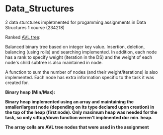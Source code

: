Data_Structures
===============
2 data sturctures impletmented for progamming assignments in Data Structures 1 course (234218)

Ranked <a href="http://en.wikipedia.org/wiki/AVL_tree">AVL tree</a>:

Balanced binary tree based on integer key value. Insertion, deletion, balancing (using rolls)
and searching implemented.
In addition, each node has a rank to specify weight (iteration in the DS) and the weight of 
each node's child subtree is also maintained in node.

A function to sum the number of nodes (and their weight/iterations) is also implemented.
Each node has extra information specific to the task it was created for.

<b href="http://en.wikipedia.org/wiki/Binary_heap">Binary heap</a> (Min/Max):

Binary heap implemented using an array and maintaining the smaller/largest node (depending on its type
declared upon creation) in the top of the heap (first node). Only maximum heap was needed for the task,
so only siftup/down function weren't implmented dor min. heap.

The array cells are AVL tree nodes that were used in the assignment
